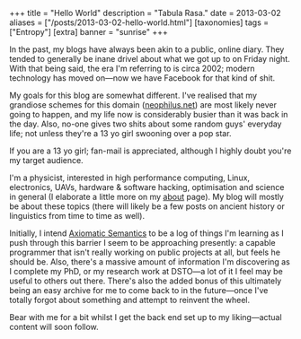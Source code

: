 +++
title = "Hello World"
description = "Tabula Rasa."
date = 2013-03-02
aliases = ["/posts/2013-03-02-hello-world.html"]
[taxonomies]
tags = ["Entropy"]
[extra]
banner = "sunrise"
+++

In the past, my blogs have always been akin to a public, online diary. They tended to generally be inane drivel about what we got up to on Friday night. With that being said, the era I'm referring to is circa 2002; modern technology has moved on&mdash;now we have Facebook for that kind of shit.

<!-- more -->

My goals for this blog are somewhat different. I've realised that my grandiose schemes for this domain ([neophilus.net](https://www.neophilus.net)) are most likely never going to happen, and my life now is considerably busier than it was back in the day. Also, no-one gives two shits about some random guys' everyday life; not unless they're a 13 yo girl swooning over a pop star.

If you are a 13 yo girl; fan-mail is appreciated, although I highly doubt you're my target audience.

I'm a physicist, interested in high performance computing, Linux, electronics, UAVs, hardware & software hacking, optimisation and science in general (I elaborate a little more on my [about](/about) page). My blog will mostly be about these topics (there will likely be a few posts on ancient history or linguistics from time to time as well).

Initially, I intend [Axiomatic Semantics](https://axiomatic.neophilus.net) to be a log of things I'm learning as I push through this barrier I seem to be approaching presently: a capable programmer that isn't really working on public projects at all, but feels he should be. Also, there's a massive amount of information I'm discovering as I complete my PhD, or my research work at DSTO&mdash;a lot of it I feel may be useful to others out there. There's also the added bonus of this ultimately being an easy archive for me to come back to in the future&mdash;once I've totally forgot about something and attempt to reinvent the wheel.

Bear with me for a bit whilst I get the back end set up to my liking&mdash;actual content will soon follow.
